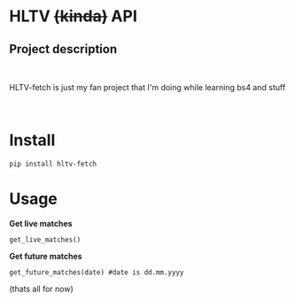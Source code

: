 # HLTV ~~(kinda)~~ API
## Project description
<br />

HLTV-fetch is just my fan project that I'm doing while learning bs4 and stuff

<br />

# Install

```
pip install hltv-fetch
```

# Usage

**Get live matches**
```
get_live_matches()
```

**Get future matches**
```
get_future_matches(date) #date is dd.mm.yyyy
```
(thats all for now)